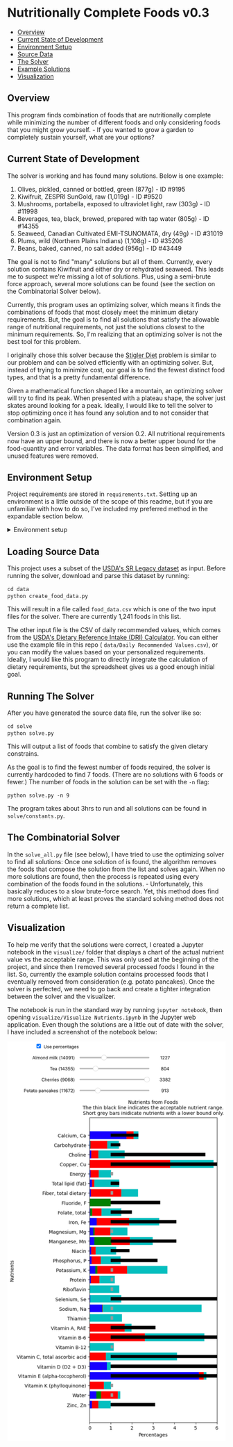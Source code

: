 # Nutritionally Complete Foods v0.3

* [Overview](#Overview)
* [Current State of Development](#Current-State-of-Development)
* [Environment Setup](#Environment-Setup)
* [Source Data](#Source-Data)
* [The Solver](#The-Solver)
* [Example Solutions](#Example-Solutions)
* [Visualization](#Visualization)



## Overview

This program finds combination of foods that are nutritionally complete while minimizing the number of different foods and only considering foods that you might grow yourself. - If you wanted to grow a garden to completely sustain yourself, what are your options?



## Current State of Development

The solver is working and has found many solutions. Below is one example:

1. Olives, pickled, canned or bottled, green (877g) - ID #9195
2. Kiwifruit, ZESPRI SunGold, raw (1,019g) - ID #9520
3. Mushrooms, portabella, exposed to ultraviolet light, raw (303g) - ID #11998
4. Beverages, tea, black, brewed, prepared with tap water (805g) - ID #14355
5. Seaweed, Canadian Cultivated EMI-TSUNOMATA, dry (49g) - ID #31019
6. Plums, wild (Northern Plains Indians) (1,108g) - ID #35206
7. Beans, baked, canned, no salt added (956g) - ID #43449

The goal is not to find "many" solutions but all of them. Currently, every solution contains Kiwifruit and either dry or rehydrated seaweed. This leads me to suspect we're missing a lot of solutions. Plus, using a semi-brute force approach, several more solutions can be found (see the section on the Combinatorial Solver below).

Currently, this program uses an optimizing solver, which means it finds the combinations of foods that most closely meet the minimum dietary requirements. But, the goal is to find all solutions that satisfy the allowable range of nutritional requirements, not just the solutions closest to the minimum requirements. So, I'm realizing that an optimizing solver is not the best tool for this problem.

I originally chose this solver because the [Stigler Diet](https://en.wikipedia.org/wiki/Stigler_diet) problem is similar to our problem and can be solved efficiently with an optimizing solver. But, instead of trying to minimize cost, our goal is to find the fewest distinct food types, and that is a pretty fundamental difference.

Given a mathematical function shaped like a mountain, an optimizing solver will try to find its peak. When presented with a plateau shape, the solver just skates around looking for a peak. Ideally, I would like to tell the solver to stop optimizing once it has found any solution and to not consider that combination again.

Version 0.3 is just an optimization of version 0.2. All nutritional requirements now have an upper bound, and there is now a better upper bound for the food-quantity and error variables. The data format has been simplified, and unused features were removed.



## Environment Setup

Project requirements are stored in `requirements.txt`. Setting up an environment is a little outside of the scope of this readme, but if you are unfamiliar with how to do so, I've included my preferred method in the expandable section below.

<details>
  <summary>Environment setup</summary>

```
# Your OS will need the prerequisites, and that's not particularly straightforward.
# This is what you'll need to install on Ubuntu:
sudo apt install curl git-core gcc make zlib1g-dev libbz2-dev libreadline-dev libsqlite3-dev libssl-dev liblzma-dev

# Install pyenv.
curl https://pyenv.run | bash

# Integrate into your shell. (Restart your shell after this.)
echo 'export PYENV_ROOT="$HOME/.pyenv"' >> ~/.bashrc
echo 'export PATH="$PYENV_ROOT/bin:$PATH"' >> ~/.bashrc
echo 'eval "$(pyenv init -)"' >> ~/.bashrc

# Create a virtual environment with Python 3.12.2
pyenv install 3.12
pyenv virtualenv 3.12 nutritionally-complete-foods

# Activate that virtual environment
pyenv activate nutritionally-complete-foods

# Install the requirements to that environment
pip install -r requirements.txt

# ...

# Deactivate the environment when you're done
source deactive
```

</details>




## Loading Source Data

This project uses a subset of the [USDA's SR Legacy dataset](https://fdc.nal.usda.gov/) as input. Before running the solver, download and parse this dataset by running:

```
cd data
python create_food_data.py
```

This will result in a file called `food_data.csv` which is one of the two input files for the solver. There are currently 1,241 foods in this list.

The other input file is the CSV of daily recommended values, which comes from the [USDA's Dietary Reference Intake (DRI) Calculator](https://www.nal.usda.gov/human-nutrition-and-food-safety/dri-calculator). You can either use the example file in this repo ( `data/Daily Recommended Values.csv`), or you can modify the values based on your personalized requirements. Ideally, I would like this program to directly integrate the calculation of dietary requirements, but the spreadsheet gives us a good enough initial goal.



## Running The Solver

After you have generated the source data file, run the solver like so:

```
cd solve
python solve.py
```

This will output a list of foods that combine to satisfy the given dietary constrains. 

As the goal is to find the fewest number of foods required, the solver is currently hardcoded to find 7 foods. (There are no solutions with 6 foods or fewer.) The number of foods in the solution can be set with the `-n` flag:

```
python solve.py -n 9
```

The program takes about 3hrs to run and all solutions can be found in `solve/constants.py`.



## The Combinatorial Solver

In the `solve_all.py` file (see below), I have tried to use the optimizing solver to find all solutions: Once one solution of is found, the algorithm removes the foods that compose the solution from the list and solves again. When no more solutions are found, then the process is repeated using every combination of the foods found in the solutions. - Unfortunately, this basically reduces to a slow brute-force search. Yet, this method does find more solutions, which at least proves the standard solving method does not return a complete list.



## Visualization

To help me verify that the solutions were correct, I created a Jupyter notebook in the `visualize/` folder that displays a chart of the actual nutrient value vs the acceptable range. This was only used at the beginning of the project, and since then I removed several processed foods I found in the list. So, currently the example solution contains processed foods that I eventually removed from consideration (e.g. potato pancakes). Once the solver is perfected, we need to go back and create a tighter integration between the solver and the visualizer.

The notebook is run in the standard way by running `jupyter notebook`, then opening `visualize/Visualize Nutrients.ipynb` in the Jupyter web application. Even though the solutions are a little out of date with the solver, I have included  a screenshot of the notebook below:

![Screenshot of the Jupyter Notebook](screenshot.png)

